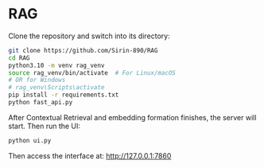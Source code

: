 # RAG

Clone the repository and switch into its directory:

```bash
git clone https://github.com/Sirin-890/RAG
cd RAG
python3.10 -m venv rag_venv
source rag_venv/bin/activate  # For Linux/macOS
# OR for Windows
# rag_venv\Scripts\activate
pip install -r requirements.txt
python fast_api.py
```

After Contextual Retrieval and embedding formation finishes, the server will start. Then run the UI:

```bash
python ui.py
```

Then access the interface at: http://127.0.0.1:7860
